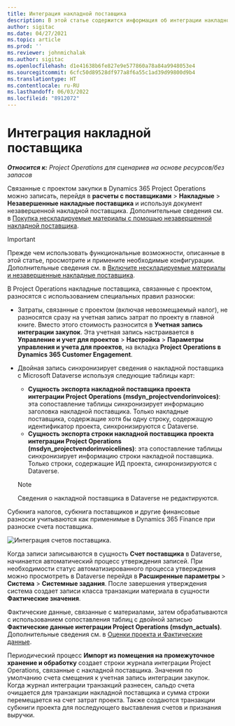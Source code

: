 ```yaml
---
title: Интеграция накладной поставщика
description: В этой статье содержится информация об интеграции накладной поставщика в Project Operations.
author: sigitac
ms.date: 04/27/2021
ms.topic: article
ms.prod: ''
ms.reviewer: johnmichalak
ms.author: sigitac
ms.openlocfilehash: d1e41638b6fe827e9e577860a78a84a9948053e4
ms.sourcegitcommit: 6cfc50d89528df977a8f6a55c1ad39d99800d9b4
ms.translationtype: HT
ms.contentlocale: ru-RU
ms.lasthandoff: 06/03/2022
ms.locfileid: "8912072"
---
```

# <a name="vendor-invoice-integration"></a>Интеграция накладной поставщика

_**Относится к:** Project Operations для сценариев на основе ресурсов/без запасов_

Связанные с проектом закупки в Dynamics 365 Project Operations можно записать, перейдя в **расчеты с поставщиками** > **Накладные** > **Незавершенные накладные поставщика** и используя документ незавершенной накладной поставщика. Дополнительные сведения см. в [Покупка нескладируемые материалы с помощью незавершенной накладной поставщика](../procurement/pending-vendor-invoices.md).

> [!IMPORTANT]
> Прежде чем использовать функциональные возможности, описанные в этой статье, просмотрите и примените необходимые конфигурации. Дополнительные сведения см. в [Включите нескладируемые материалы и незавершенные накладные поставщика](../procurement/configure-materials-nonstocked.md).

В Project Operations накладные поставщика, связанные с проектом, разносятся с использованием специальных правил разноски:

- Затраты, связанные с проектом (включая невозмещаемый налог), не разносятся сразу на учетная запись затрат по проекту в главной книге. Вместо этого стоимость разносится в **Учетная запись интеграции закупок**. Эта учетная запись настраивается в **Управление и учет для проектов** > **Настройка** > **Параметры управления и учета для проектов**, на вкладка **Project Operations в Dynamics 365 Customer Engagement**.
- Двойная запись синхронизирует сведения о накладной поставщика с Microsoft Dataverse используя следующие таблицы карт:

     - **Сущность экспорта накладной поставщика проекта интеграции Project Operations (msdyn_projectvendorinvoices)**: эта сопоставление таблицы синхронизирует информацию заголовка накладной поставщика. Только накладные поставщика, содержащие хотя бы одну строку, содержащую идентификатор проекта, синхронизируются с Dataverse.
     - **Сущность экспорта строки накладной поставщика проекта интеграции Project Operations (msdyn_projectvendorinvoicelines)**: эта сопоставление таблицы синхронизирует информацию строки накладной поставщика. Только строки, содержащие ИД проекта, синхронизируются с Dataverse.

     > [!NOTE]
     > Сведения о накладной поставщика в Dataverse не редактируются.

Субкнига налогов, субкнига поставщиков и другие финансовые разноски учитываются как применимые в Dynamics 365 Finance при разноске счета поставщика.

![Интеграция счетов поставщика.](media/DW7VendorInvoice.png)

Когда записи записываются в сущность **Счет поставщика** в Dataverse, начинается автоматический процесс утверждения записей. При необходимости статус автоматизированного процесса утверждения можно просмотреть в Dataverse перейдя в **Расширенные параметры** > **Система** > **Системные задания**. После завершения утверждения система создает записи класса транзакции материала в сущности **Фактические значения**.

Фактические данные, связанные с материалами, затем обрабатываются с использованием сопоставления таблиц с двойной записью **Фактические данные интеграции Project Operations (msdyn_actuals)**. Дополнительные сведения см. в [Оценки проекта и Фактические данные](resource-dual-write-estimates-actuals.md).

Периодический процесс **Импорт из помещения на промежуточное хранение и обработку** создает строки журнала интеграции Project Operations, связанные с накладной поставщика. Значения по умолчанию счета смещения к учетная запись интеграции закупок. Когда журнал интеграции транзакций разнесен, сальдо счета очищается для транзакции накладной поставщика и сумма строки перемещается на счет затрат проекта. Также создаются транзакции субкниги проекта для последующего выставления счетов и признания выручки.
